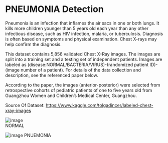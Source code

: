 # PNEUMONIA Detection
Pneumonia is an infection that inflames the air sacs in one or both lungs. It kills more children younger than 5 years old each year than any other infectious disease, such as HIV infection, malaria, or tuberculosis. Diagnosis is often based on symptoms and physical examination. Chest X-rays may help confirm the diagnosis.

This dataset contains 5,856 validated Chest X-Ray images. The images are split into a training set and a testing set of independent patients. Images are labeled as (disease:NORMAL/BACTERIA/VIRUS)-(randomized patient ID)-(image number of a patient). For details of the data collection and description, see the referenced paper below.

According to the paper, the images (anterior-posterior) were selected from retrospective cohorts of pediatric patients of one to five years old from Guangzhou Women and Children’s Medical Center, Guangzhou.

Source Of Dataset: https://www.kaggle.com/tolgadincer/labeled-chest-xray-images

![image](https://user-images.githubusercontent.com/31736193/126171427-8819e93a-a1e9-4180-a222-2967db3df38f.png)                                                                 
                                                  NORMAL






![image](https://user-images.githubusercontent.com/31736193/126171530-f9740c02-2bc6-49eb-a2bd-60cf99790614.png)
                                                 PNUEMONIA
